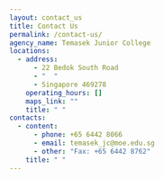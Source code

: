 ```yaml
---
layout: contact_us
title: Contact Us
permalink: /contact-us/
agency_name: Temasek Junior College
locations:
  - address:
      - 22 Bedok South Road
      - "  "
      - Singapore 469278
    operating_hours: []
    maps_link: ""
    title: " "
contacts:
  - content:
      - phone: +65 6442 8066
      - email: temasek_jc@moe.edu.sg
      - other: "Fax: +65 6442 8762"
    title: " "
---
```

